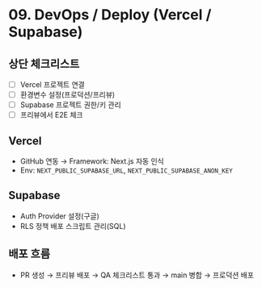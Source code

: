 # 09. DevOps / Deploy (Vercel / Supabase)

## 상단 체크리스트
- [ ] Vercel 프로젝트 연결
- [ ] 환경변수 설정(프로덕션/프리뷰)
- [ ] Supabase 프로젝트 권한/키 관리
- [ ] 프리뷰에서 E2E 체크

## Vercel
- GitHub 연동 → Framework: Next.js 자동 인식
- Env: `NEXT_PUBLIC_SUPABASE_URL`, `NEXT_PUBLIC_SUPABASE_ANON_KEY`

## Supabase
- Auth Provider 설정(구글)
- RLS 정책 배포 스크립트 관리(SQL)

## 배포 흐름
- PR 생성 → 프리뷰 배포 → QA 체크리스트 통과 → main 병합 → 프로덕션 배포

